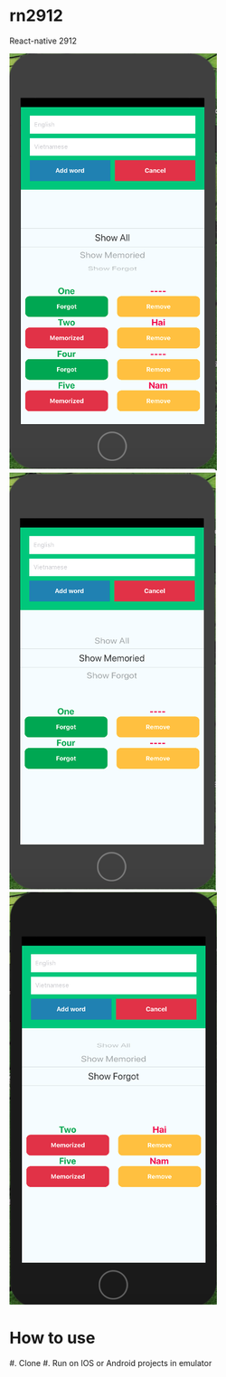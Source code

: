 # rn2912
React-native 2912

![Alt text](/screenshots/Screen1.png?raw=true "Screen1") 
![Alt text](/screenshots/Screen2.png?raw=true "Screen2") 
![Alt text](/screenshots/Screen3.png?raw=true "Screen3") 

# How to use
#. Clone
#. Run on IOS or Android projects in emulator
